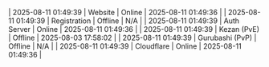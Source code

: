 | 2025-08-11 01:49:39 | Website | Online | 2025-08-11 01:49:36 |
| 2025-08-11 01:49:39 | Registration | Offline | N/A |
| 2025-08-11 01:49:39 | Auth Server | Online | 2025-08-11 01:49:36 |
| 2025-08-11 01:49:39 | Kezan (PvE) | Offline | 2025-08-03 17:58:02 |
| 2025-08-11 01:49:39 | Gurubashi (PvP) | Offline | N/A |
| 2025-08-11 01:49:39 | Cloudflare | Online | 2025-08-11 01:49:36 |
